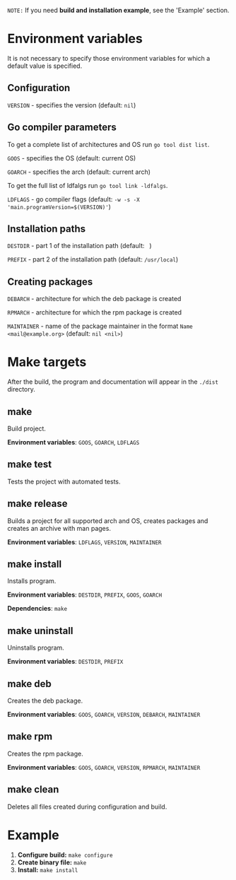`NOTE:` If you need **build and installation example**, see the 'Example' section.

# Environment variables
It is not necessary to specify those environment variables for which a default value is specified.

## Configuration
`VERSION` - specifies the version (default: `nil`)

## Go compiler parameters
To get a complete list of architectures and OS run `go tool dist list`.

`GOOS` - specifies the OS (default: current OS)

`GOARCH` - specifies the arch (default: current arch)

To get the full list of ldfalgs run `go tool link -ldfalgs`.

`LDFLAGS` - go compiler flags (default: `-w -s -X 'main.programVersion=$(VERSION)'`)

## Installation paths
`DESTDIR` - part 1 of the installation path (default: ` `)

`PREFIX` - part 2 of the installation path (default: `/usr/local`)

## Creating packages
`DEBARCH` - architecture for which the deb package is created

`RPMARCH` - architecture for which the rpm package is created

`MAINTAINER` - name of the package maintainer in the format `Name <mail@example.org>` (default: `nil <nil>`)


# Make targets
After the build, the program and documentation will appear in the `./dist` directory.

## make
Build project.

**Environment variables**: `GOOS`, `GOARCH`, `LDFLAGS`

## make test
Tests the project with automated tests.

## make release
Builds a project for all supported arch and OS, creates packages and creates an archive with man pages.

**Environment variables**: `LDFLAGS`, `VERSION`, `MAINTAINER`

## make install
Installs program.

**Environment variables**: `DESTDIR`, `PREFIX`, `GOOS`, `GOARCH`

**Dependencies**: `make`

## make uninstall
Uninstalls program.

**Environment variables**: `DESTDIR`, `PREFIX`

## make deb
Creates the deb package.

**Environment variables**: `GOOS`, `GOARCH`, `VERSION`, `DEBARCH`, `MAINTAINER`

## make rpm
Creates the rpm package.

**Environment variables**: `GOOS`, `GOARCH`, `VERSION`, `RPMARCH`, `MAINTAINER`

## make clean
Deletes all files created during configuration and build.

# Example
1. **Configure build:** `make configure`
2. **Create binary file:** `make`
3. **Install:** `make install`
